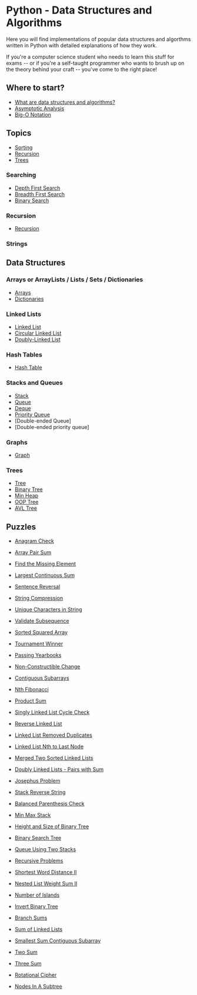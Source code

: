 # Python - Data Structures and Algorithms

Here you will find implementations of popular data structures and algorthms written in Python with detailed explanations of how they work.

If you're a computer science student who needs to learn this stuff for exams -- or if you're a self-taught programmer who wants to brush up on the theory behind your craft -- you've come to the right place!

## Where to start?
- [What are data structures and algorithms?](what-are-data-structures.md)
- [Asymptotic Analysis](asymptotic-analysis.md)
- [Big-O Notation](big-o-notation.md)

## Topics
- [Sorting](/Sorting)
- [Recursion](/Recursion)
- [Trees](/Trees)
  
### Searching
- [Depth First Search](Depth%20First%20Search)
- [Breadth First Search](Breadth%20First%20Search)
- [Binary Search](Binary%20Search)
  
### Recursion
- [Recursion](Recursion)

### Strings

## Data Structures

### Arrays or ArrayLists / Lists / Sets / Dictionaries
- [Arrays](Array)
- [Dictionaries](Dictionary)

### Linked Lists
- [Linked List](Linked%20List) 
- [Circular Linked List](Circular%20Linked%20List)
- [Doubly-Linked List](Doubly-Linked%20List)

### Hash Tables
- [Hash Table](Hash%20Table)

### Stacks and Queues
- [Stack](Stack)
- [Queue](Queue)
- [Deque](Deque)
- [Priority Queue]()
- [Double-ended Queue]
- [Double-ended priority queue]

### Graphs
- [Graph](Graph)

### Trees
- [Tree](Tree)
- [Binary Tree](Binary%20Tree)
- [Min Heap](Min%20Heap)
- [OOP Tree]()
- [AVL Tree]()

## Puzzles
- [Anagram Check](_Anagram%20Check)
- [Array Pair Sum](_Array%20Pair%20_Sum)
- [Find the Missing Element](_Find%20the%20Missing%20Element)
- [Largest Continuous Sum](_Largest%20Continuous%20Sum)
- [Sentence Reversal](_Sentence%20Reversal)
- [String Compression](_String%20Compression)
- [Unique Characters in String](_Unique%20Characters%20in%20String)
- [Validate Subsequence](_Validate%20Subsequence)
- [Sorted Squared Array](_Sorted%20Squared%20Array)
- [Tournament Winner](_Tournament%20Winner)
- [Passing Yearbooks](Passing%20Yearbooks)
- [Non-Constructible Change](_Non-Constructible%20Change)
- [Contiguous Subarrays](_Contiguous%20Subarrays)

- [Nth Fibonacci](_Nth%20Fibonacci)
- [Product Sum](_Product%20Sum)
- [Singly Linked List Cycle Check](_Singly%20Linked%20List%20Cycle%20Check)
- [Reverse Linked List](_Reverse%20Linked%20List)
- [Linked List Removed Duplicates](_Linked%20List%20Removed%20Duplicates)
- [Linked List Nth to Last Node](_Nth%20to%20Last%20Node)
- [Merged Two Sorted Linked Lists](_Merged%20Two%20Sorted%20Linked%20Lists)
- [Doubly Linked Lists - Pairs with Sum](_Doubly%20Linked%20List%20Pairs%20With%20Sum)
- [Josephus Problem](_Josephus%20Problem)

- [Stack Reverse String](_Stack%20Reverse%20String)
- [Balanced Parenthesis Check](_Balanced%20Parenthesis%20Check)
- [Min Max Stack](_Min%20Max%20Stack)

- [Height and Size of Binary Tree](_Height%20And%20Size%20Of%20Binary%20Tree)
- [Binary Search Tree](_Binary%20Search%20Tree)

- [Queue Using Two Stacks](_Queue%20Using%20Two%20Stacks)
- [Recursive Problems](Recursion)

- [Shortest Word Distance II](_Shortest%20Word%20Distance$20II)
- [Nested List Weight Sum II](_Nested%20List%20Weight%20Sum%20II)
- [Number of Islands](_Number%20of%20Islands)
- [Invert Binary Tree](_Invert%20Binary%20Tree)
- [Branch Sums](_Branch%20Sums)
- [Sum of Linked Lists](_Sum%20Of%20inked%20Lists)
- [Smallest Sum Contiguous Subarray](_Smallest%20Sum%20Contiguous%20Subarray)

- [Two Sum](_Two%20Sum)
- [Three Sum](_Three%20Sum)
- [Rotational Cipher](_Rotational%20Cipher)
- [Nodes In A Subtree](_Nodes%20In%20A%20Subtree)